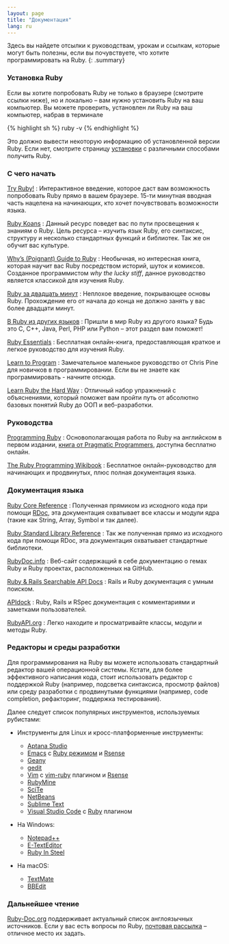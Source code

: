```yaml
---
layout: page
title: "Документация"
lang: ru
---
```


Здесь вы найдете отсылки к руководствам, урокам и ссылкам, которые могут
быть полезны, если вы почувствуете, что хотите программировать на Ruby.
{: .summary}

### Установка Ruby

Если вы хотите попробовать Ruby не только в браузере (смотрите ссылки ниже),
но и локально – вам нужно установить Ruby на ваш компьютер.
Вы можете проверить, установлен ли Ruby на ваш компьютер, набрав в терминале

{% highlight sh %}
ruby -v
{% endhighlight %}

Это должно вывести некоторую информацию об установленной версии Ruby.
Если нет, смотрите страницу [установки](installation/) с различными
способами получить Ruby.

### С чего начать

[Try Ruby!][1]
: Интерактивное введение, которое даст вам возможность попробовать Ruby
  прямо в вашем браузере. 15-ти минутная вводная часть нацелена на
  начинающих, кто хочет почувствовать возможности языка.

[Ruby Koans][2]
: Данный ресурс поведет вас по пути просвещения к знаниям о Ruby. Цель
  ресурса – изучить язык Ruby, его синтаксис, структуру и несколько
  стандартных функций и библиотек. Так же он обучит вас культуре.

[Why’s (Poignant) Guide to Ruby][5]
: Необычная, но интересная книга, которая научит вас Ruby посредством
  историй, шуток и комиксов. Созданное программистом *why the lucky stiff*,
  данное руководство является классикой для изучения Ruby.

[Ruby за двадцать минут](/ru/documentation/quickstart/)
: Неплохое введение, покрывающее основы Ruby. Прохождение его от начала
  до конца не должно занять у вас более двадцати минут.

[В Ruby из других языков](/ru/documentation/ruby-from-other-languages/)
: Пришли в мир Ruby из другого языка? Будь это C, C++, Java, Perl, PHP
  или Python – этот раздел вам поможет!

[Ruby Essentials][7]
: Бесплатная онлайн-книга, предоставляющая краткое и легкое руководство
  для изучения Ruby.

[Learn to Program][8]
: Замечательное маленькое руководство от Chris Pine для новичков в
  программировании. Если вы не знаете как программировать - начните
  отсюда.

[Learn Ruby the Hard Way][38]
: Отличный набор упражнений с объяснениями, который поможет вам пройти
  путь от абсолютно базовых понятий Ruby до ООП и веб-разработки.

### Руководства

[Programming Ruby][9]
: Основополагающая работа по Ruby на английском в первом издании,
  [книга от Pragmatic Programmers][10], доступна бесплатно онлайн.

[The Ruby Programming Wikibook][12]
: Бесплатное онлайн-руководство для начинающих и продвинутых, плюс
  полная документация языка.

### Документация языка

[Ruby Core Reference][13]
: Полученная прямиком из исходного кода при помощи [RDoc][14], эта
  документация охватывает все классы и модули ядра (такие как String,
  Array, Symbol и так далее).

[Ruby Standard Library Reference][15]
: Так же полученная прямо из исходного кода при помощи RDoc, эта
  документация охватывает стандартные библиотеки.

[RubyDoc.info][16]
: Веб-сайт содержащий в себе документацию о гемах Ruby и Ruby проектах,
  расположенных на GitHub.

[Ruby & Rails Searchable API Docs][17]
: Rails и Ruby документация с умным поиском.

[APIdock][18]
: Ruby, Rails и RSpec документация с комментариями и заметками
  пользователей.

[RubyAPI.org][rubyapi-org]
: Легко находите и просматривайте классы, модули и методы Ruby.

### Редакторы и среды разработки

Для программирования на Ruby вы можете использовать стандартный
редактор вашей операционной системы. Кстати, для более эффективного
написания кода, стоит использовать редактор с поддержкой Ruby (например,
подсветка синтаксиса, просмотр файлов) или среду разработки с
продвинутыми функциями (например, code completion, рефакторинг,
поддержка тестирования).

Далее следует список популярных инструментов, используемых рубистами:

* Инструменты для Linux и кросс-платформенные инструменты:
  * [Aptana Studio][19]
  * [Emacs][20] с [Ruby режимом][21] и [Rsense][22]
  * [Geany][23]
  * [gedit][24]
  * [Vim][25] с [vim-ruby][26] плагином и [Rsense][22]
  * [RubyMine][27]
  * [SciTe][28]
  * [NetBeans][36]
  * [Sublime Text][37]
  * [Visual Studio Code][39] с [Ruby][40] плагином

* На Windows:
  * [Notepad++][29]
  * [E-TextEditor][30]
  * [Ruby In Steel][31]

* На macOS:
  * [TextMate][32]
  * [BBEdit][33]

### Дальнейшее чтение

[Ruby-Doc.org][34] поддерживает актуальный список англоязычных источников.
Если у вас есть
вопросы по Ruby, [почтовая рассылка](/ru/community/mailing-lists/) – отличное место их задать.



[1]: https://try.ruby-lang.org/
[2]: https://rubykoans.com/
[5]: https://poignant.guide
[7]: http://www.techotopia.com/index.php/Ruby_Essentials
[8]: http://pine.fm/LearnToProgram/
[9]: http://www.ruby-doc.org/docs/ProgrammingRuby/
[10]: http://pragmaticprogrammer.com/titles/ruby/index.html
[12]: http://en.wikibooks.org/wiki/Ruby_programming_language
[13]: http://www.ruby-doc.org/core
[14]: https://ruby.github.io/rdoc/
[15]: http://www.ruby-doc.org/stdlib
[16]: http://www.rubydoc.info/
[17]: http://rubydocs.org/
[18]: http://apidock.com/
[rubyapi-org]: https://rubyapi.org/
[19]: http://www.aptana.com/
[20]: http://www.gnu.org/software/emacs/
[21]: http://www.emacswiki.org/emacs/RubyMode
[22]: http://rsense.github.io/
[23]: http://www.geany.org/
[24]: http://projects.gnome.org/gedit/screenshots.html
[25]: http://www.vim.org/
[26]: https://github.com/vim-ruby/vim-ruby
[27]: http://www.jetbrains.com/ruby/
[28]: http://www.scintilla.org/SciTE.html
[29]: http://notepad-plus-plus.org/
[30]: http://www.e-texteditor.com/
[31]: http://www.sapphiresteel.com/
[32]: http://macromates.com/
[33]: https://www.barebones.com/products/bbedit/
[34]: http://ruby-doc.org
[36]: https://netbeans.org/
[37]: http://www.sublimetext.com/
[38]: https://learncodethehardway.org/ruby/
[39]: https://code.visualstudio.com/
[40]: https://marketplace.visualstudio.com/items?itemName=rebornix.Ruby